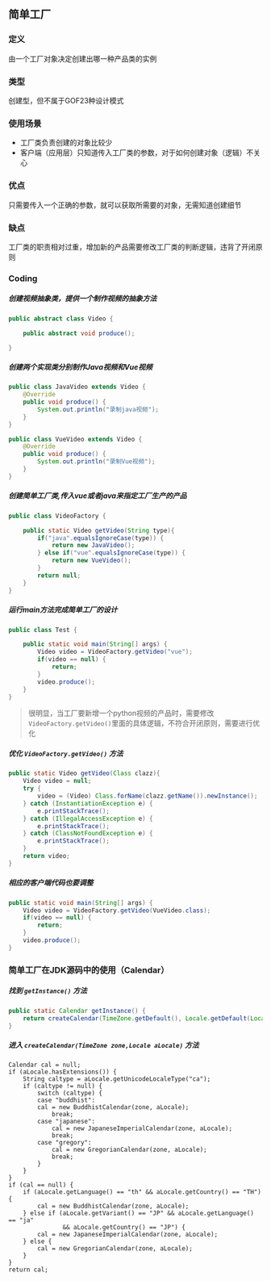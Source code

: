 ## 简单工厂

### 定义
由一个工厂对象决定创建出哪一种产品类的实例
### 类型
创建型，但不属于GOF23种设计模式
### 使用场景
+ 工厂类负责创建的对象比较少
+ 客户端（应用层）只知道传入工厂类的参数，对于如何创建对象（逻辑）不关心

### 优点
只需要传入一个正确的参数，就可以获取所需要的对象，无需知道创建细节
### 缺点
工厂类的职责相对过重，增加新的产品需要修改工厂类的判断逻辑，违背了开闭原则

### Coding
##### 创建视频抽象类，提供一个制作视频的抽象方法
```java
public abstract class Video {

    public abstract void produce();

}
```
##### 创建两个实现类分别制作Java视频和Vue视频
```java
public class JavaVideo extends Video {
    @Override
    public void produce() {
        System.out.println("录制java视频");
    }
}
```
```java
public class VueVideo extends Video {
    @Override
    public void produce() {
        System.out.println("录制Vue视频");
    }
}
```
##### 创建简单工厂类,传入vue或者java来指定工厂生产的产品
```java
public class VideoFactory {

    public static Video getVideo(String type){
        if("java".equalsIgnoreCase(type)) {
            return new JavaVideo();
        } else if("vue".equalsIgnoreCase(type)) {
            return new VueVideo();
        }
        return null;
    }
}
```
##### 运行main方法完成简单工厂的设计
```java
public class Test {

    public static void main(String[] args) {
        Video video = VideoFactory.getVideo("vue");
        if(video == null) {
            return;
        }
        video.produce();
    }
}
```
> 很明显，当工厂要新增一个python视频的产品时，需要修改`VideoFactory.getVideo()`里面的具体逻辑，不符合开闭原则，需要进行优化

##### 优化 `VideoFactory.getVideo()` 方法
```java
public static Video getVideo(Class clazz){
    Video video = null;
    try {
        video = (Video) Class.forName(clazz.getName()).newInstance();
    } catch (InstantiationException e) {
        e.printStackTrace();
    } catch (IllegalAccessException e) {
        e.printStackTrace();
    } catch (ClassNotFoundException e) {
        e.printStackTrace();
    }
    return video;
}
```
##### 相应的客户端代码也要调整
```java
public static void main(String[] args) {
    Video video = VideoFactory.getVideo(VueVideo.class);
    if(video == null) {
        return;
    }
    video.produce();
}
```
### 简单工厂在JDK源码中的使用（Calendar）
##### 找到 `getInstance()` 方法
```java
public static Calendar getInstance() {
    return createCalendar(TimeZone.getDefault(), Locale.getDefault(Locale.Category.FORMAT));
}
```
##### 进入 `createCalendar(TimeZone zone,Locale aLocale)` 方法
```
Calendar cal = null;
if (aLocale.hasExtensions()) {
    String caltype = aLocale.getUnicodeLocaleType("ca");
    if (caltype != null) {
        switch (caltype) {
        case "buddhist":
        cal = new BuddhistCalendar(zone, aLocale);
            break;
        case "japanese":
            cal = new JapaneseImperialCalendar(zone, aLocale);
            break;
        case "gregory":
            cal = new GregorianCalendar(zone, aLocale);
            break;
        }
    }
}
if (cal == null) {
    if (aLocale.getLanguage() == "th" && aLocale.getCountry() == "TH") {
        cal = new BuddhistCalendar(zone, aLocale);
    } else if (aLocale.getVariant() == "JP" && aLocale.getLanguage() == "ja"
               && aLocale.getCountry() == "JP") {
        cal = new JapaneseImperialCalendar(zone, aLocale);
    } else {
        cal = new GregorianCalendar(zone, aLocale);
    }
}
return cal;
```